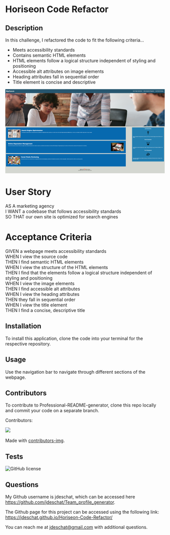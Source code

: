 # Horiseon Code Refactor

## Description
In this challenge, I refactored the code to fit the following criteria...
- Meets accessibility standards
- Contains semantic HTML elements
- HTML elements follow a logical structure independent of styling and positioning
- Accessible alt attributes on image elements
- Heading attributes fall in sequential order
- Title element is concise and descriptive

![alt text](https://github.com/jdeschat/Horiseon-Code-Refactor/blob/main/assets/images/horiseon.jpg)

# User Story
AS A marketing agency <br>
I WANT a codebase that follows accessibility standards <br>
SO THAT our own site is optimized for search engines

# Acceptance Criteria
GIVEN a webpage meets accessibility standards <br>
WHEN I view the source code <br>
THEN I find semantic HTML elements <br>
WHEN I view the structure of the HTML elements <br>
THEN I find that the elements follow a logical structure independent of styling and positioning <br>
WHEN I view the image elements <br>
THEN I find accessible alt attributes <br>
WHEN I view the heading attributes <br>
THEN they fall in sequential order <br>
WHEN I view the title element <br>
THEN I find a concise, descriptive title

## Installation
 To install this application, clone the code into your terminal for the respective repository.

## Usage
Use the navigation bar to navigate through different sections of the webpage.

## Contributors
To contribute to Professional-README-generator, clone this repo locally and commit your code on a separate branch.
  
Contributors:

<a href="https://github.com/jdeschat/Horiseon-Code-Refactor/graphs/contributors">
  <img src="https://contrib.rocks/image?repo=jdeschat/Horiseon-Code-Refactor" />
</a>

Made with [contributors-img](https://contrib.rocks).

## Tests
![GitHub license](https://img.shields.io/badge/test-100%25-success)

## Questions
My Github username is jdeschat, which can be accessed here https://github.com/jdeschat/Team_profile_generator.

The Github page for this project can be accessed using the following link: https://jdeschat.github.io/Horiseon-Code-Refactor/

You can reach me at jdeschat@gmail.com with additional questions.
